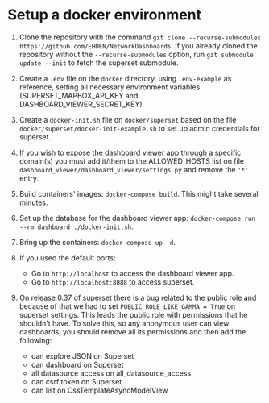 # Setup a docker environment

1. Clone the repository with the command `git clone --recurse-submodules https://github.com/EHDEN/NetworkDashboards`. If you already cloned the repository without the `--recurse-submodules` option, run `git submodule update --init` to fetch the superset submodule.

2. Create a `.env` file on the `docker` directory, using `.env-example` as reference, setting all necessary environment variables (SUPERSET\_MAPBOX\_API\_KEY and DASHBOARD\_VIEWER\_SECRET\_KEY).

3. Create a `docker-init.sh` file on `docker/superset` based on the file `docker/superset/docker-init-example.sh` to set up admin credentials for superset.

4. If you wish to expose the dashboard viewer app through a specific domain(s) you must add it/them to the ALLOWED_HOSTS list on file `dashboard_viewer/dashboard_viewer/settings.py` and remove the `'*'` entry.

5. Build containers' images: `docker-compose build`. This might take several minutes.

6. Set up the database for the dashboard viewer app: `docker-compose run --rm dashboard ./docker-init.sh`.

7. Bring up the containers: `docker-compose up -d`.

8. If you used the default ports:

   - Go to `http://localhost` to access the dashboard viewer app.
   - Go to `http://localhost:8088` to access superset.

9. On release 0.37 of superset there is a bug related to the public role and because of that we had to set `PUBLIC_ROLE_LIKE_GAMMA = True` on superset settings. This leads the public role with permissions that he shouldn't have. To solve this, so any anonymous user can view dashboards, you should remove all its permissions and then add the following:

   - can explore JSON on Superset
   - can dashboard on Superset
   - all datasource access on all_datasource_access
   - can csrf token on Superset
   - can list on CssTemplateAsyncModelView
